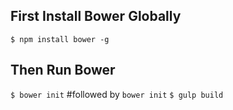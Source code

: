 ## First Install Bower Globally
`$ npm install bower -g`

## Then Run Bower
`$ bower init`
#followed by
`bower init`
`$ gulp build`
